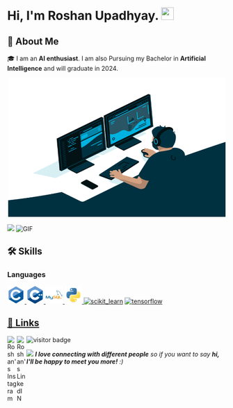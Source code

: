 # Hi, I'm Roshan Upadhyay. <img src="https://media.giphy.com/media/hvRJCLFzcasrR4ia7z/giphy.gif" width="29px" height="29px">

## 🚀 About Me

🎓 I am an **AI enthusiast**. I am also Pursuing my Bachelor in **Artificial Intelligence** and will graduate in 2024.

<p align="center"><img alt="GIF" src="https://github.com/RoshanUpadhyay02/RoshanUpadhyay02/blob/main/code.gif" width="500" height="320"></p>

<img src="https://github-readme-stats-roshanupadhyay02.vercel.app/api?username=RoshanUpadhyay02&show_icons=true&theme=gotham">                  <img alt="GIF" src="https://github-readme-stats-roshanupadhyay02.vercel.app/api/top-langs/?username=RoshanUpadhyay02&theme=blue-green">



## 🛠️ Skills

### Languages
<a href="https://www.cprogramming.com/" target="_blank" rel="noreferrer"> <img src="https://raw.githubusercontent.com/devicons/devicon/master/icons/c/c-original.svg" alt="c" width="40" height="40"/> </a> <a href="https://www.w3schools.com/cpp/" target="_blank" rel="noreferrer"> <img src="https://raw.githubusercontent.com/devicons/devicon/master/icons/cplusplus/cplusplus-original.svg" alt="cplusplus" width="40" height="40"/></a><a href="https://www.mysql.com/" target="_blank" rel="noreferrer"> <img src="https://raw.githubusercontent.com/devicons/devicon/master/icons/mysql/mysql-original-wordmark.svg" alt="mysql" width="40" height="40"/><a href="https://www.python.org" target="_blank" rel="noreferrer"> <img src="https://raw.githubusercontent.com/devicons/devicon/master/icons/python/python-original.svg" alt="python" width="40" height="40"/> </a> <a href="https://scikit-learn.org/" target="_blank" rel="noreferrer"> <img src="https://upload.wikimedia.org/wikipedia/commons/0/05/Scikit_learn_logo_small.svg" alt="scikit_learn" width="40" height="40"/></a> <a href="https://www.tensorflow.org" target="_blank" rel="noreferrer"> <img src="https://www.vectorlogo.zone/logos/tensorflow/tensorflow-icon.svg" alt="tensorflow" width="40" height="40"/>
  
  
  
## 🔗 Links
<a href="https://www.instagram.com/roshan__upadhyay/">
  <img align="left" alt="Roshan's Instagram" width="22px" src="https://raw.githubusercontent.com/hussainweb/hussainweb/main/icons/instagram.png" />
</a>
<a href="https://www.linkedin.com/in/roshanupadhyay1/">
  <img align="left" alt="Roshan's LinkedIN" width="22px" src="https://raw.githubusercontent.com/peterthehan/peterthehan/master/assets/linkedin.svg" />
</a>
  
  ![visitor badge](https://visitor-badge.glitch.me/badge?page_id=RoshanUpadhyay02.visitor-badge&left_color=red&right_color=green) 
  
<img src="https://media.giphy.com/media/LnQjpWaON8nhr21vNW/giphy.gif" width="60"> <em><b>I love connecting with different people</b> so if you want to say <b>hi, I'll be happy to meet you more!</b> :)</em>

<!--
**RoshanUpadhyay02/RoshanUpadhyay02** is a ✨ _special_ ✨ repository because its `README.md` (this file) appears on your GitHub profile.

Here are some ideas to get you started:

- 🔭 I’m currently working on ...
- 🌱 I’m currently learning ...
- 👯 I’m looking to collaborate on ...
- 🤔 I’m looking for help with ...
- 💬 Ask me about ...
- 📫 How to reach me: ...
- 😄 Pronouns: ...
- ⚡ Fun fact: ...
-->
